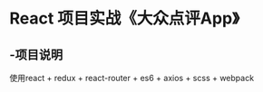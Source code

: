 React 项目实战《大众点评App》
=========================

-项目说明
---------
使用react + redux + react-router + es6 + axios + scss + webpack
